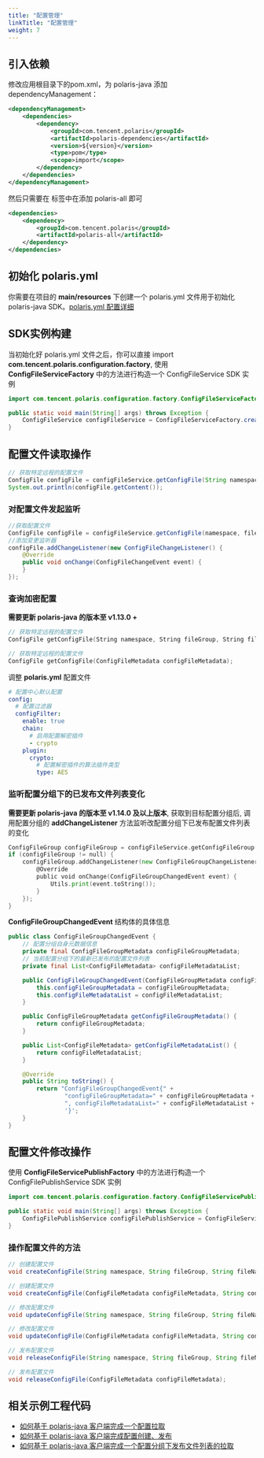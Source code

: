 ```yaml
---
title: "配置管理"
linkTitle: "配置管理"
weight: 7
---
```


## 引入依赖

修改应用根目录下的pom.xml，为 polaris-java 添加 dependencyManagement：

```xml
<dependencyManagement>
    <dependencies>
        <dependency>
            <groupId>com.tencent.polaris</groupId>
            <artifactId>polaris-dependencies</artifactId>
            <version>${version}</version>
            <type>pom</type>
            <scope>import</scope>
        </dependency>
    </dependencies>
</dependencyManagement>
```

然后只需要在 **<dependencies></dependencies>** 标签中在添加 polaris-all 即可

```xml
<dependencies>
    <dependency>
        <groupId>com.tencent.polaris</groupId>
        <artifactId>polaris-all</artifactId>
    </dependency>
</dependencies>
```


## 初始化 polaris.yml

你需要在项目的 **main/resources** 下创建一个 polaris.yml 文件用于初始化 polaris-java SDK。[polaris.yml 配置详细](https://github.com/polarismesh/polaris-java/blob/main/polaris-common/polaris-config-default/src/main/resources/conf/default-config.yml)


## SDK实例构建

当初始化好 polaris.yml 文件之后，你可以直接 import **com.tencent.polaris.configuration.factory**, 使用 **ConfigFileServiceFactory** 中的方法进行构造一个 ConfigFileService SDK 实例

```java
import com.tencent.polaris.configuration.factory.ConfigFileServiceFactory;

public static void main(String[] args) throws Exception {
    ConfigFileService configFileService = ConfigFileServiceFactory.createConfigFileService();
}
```

## 配置文件读取操作

```java
// 获取特定远程的配置文件
ConfigFile configFile = configFileService.getConfigFile(String namespace, String fileGroup, String fileName);
System.out.println(configFile.getContent());
```

### 对配置文件发起监听

```java
//获取配置文件
ConfigFile configFile = configFileService.getConfigFile(namespace, fileGroup, fileName);
//添加变更监听器
configFile.addChangeListener(new ConfigFileChangeListener() {
	@Override
	public void onChange(ConfigFileChangeEvent event) {
	}
});
```

### 查询加密配置

**需要更新 polaris-java 的版本至 v1.13.0 +**

```go
// 获取特定远程的配置文件
ConfigFile getConfigFile(String namespace, String fileGroup, String fileName);

// 获取特定远程的配置文件
ConfigFile getConfigFile(ConfigFileMetadata configFileMetadata);
```

调整 **polaris.yml** 配置文件

```yaml
# 配置中心默认配置
config:
  # 配置过滤器
  configFilter:
    enable: true
    chain:
      # 启用配置解密插件
      - crypto
    plugin:
      crypto:
        # 配置解密插件的算法插件类型
        type: AES
```

### 监听配置分组下的已发布文件列表变化

**需要更新 polaris-java 的版本至 v1.14.0 及以上版本**, 获取到目标配置分组后, 调用配置分组的 **addChangeListener** 方法监听改配置分组下已发布配置文件列表的变化

```go
ConfigFileGroup configFileGroup = configFileService.getConfigFileGroup(namespace, fileGroup);
if (configFileGroup != null) {
    configFileGroup.addChangeListener(new ConfigFileGroupChangeListener() {
        @Override
        public void onChange(ConfigFileGroupChangedEvent event) {
            Utils.print(event.toString());
        }
    });
}
```

**ConfigFileGroupChangedEvent** 结构体的具体信息

```java
public class ConfigFileGroupChangedEvent {
    // 配置分组自身元数据信息
    private final ConfigFileGroupMetadata configFileGroupMetadata;
    // 当前配置分组下的最新已发布的配置文件列表
    private final List<ConfigFileMetadata> configFileMetadataList;

    public ConfigFileGroupChangedEvent(ConfigFileGroupMetadata configFileGroupMetadata, List<ConfigFileMetadata> configFileMetadataList) {
        this.configFileGroupMetadata = configFileGroupMetadata;
        this.configFileMetadataList = configFileMetadataList;
    }

    public ConfigFileGroupMetadata getConfigFileGroupMetadata() {
        return configFileGroupMetadata;
    }

    public List<ConfigFileMetadata> getConfigFileMetadataList() {
        return configFileMetadataList;
    }

    @Override
    public String toString() {
        return "ConfigFileGroupChangedEvent{" +
                "configFileGroupMetadata=" + configFileGroupMetadata +
                ", configFileMetadataList=" + configFileMetadataList +
                '}';
    }
}
```



## 配置文件修改操作

使用 **ConfigFileServicePublishFactory** 中的方法进行构造一个 ConfigFilePublishService SDK 实例

```java
import com.tencent.polaris.configuration.factory.ConfigFileServicePublishFactory;

public static void main(String[] args) throws Exception {
    ConfigFilePublishService configFilePublishService = ConfigFileServicePublishFactory.createConfigFilePublishService();
}
```

### 操作配置文件的方法

```java
// 创建配置文件
void createConfigFile(String namespace, String fileGroup, String fileName, String content);

// 创建配置文件
void createConfigFile(ConfigFileMetadata configFileMetadata, String content);

// 修改配置文件
void updateConfigFile(String namespace, String fileGroup, String fileName, String content);

// 修改配置文件
void updateConfigFile(ConfigFileMetadata configFileMetadata, String content);

// 发布配置文件
void releaseConfigFile(String namespace, String fileGroup, String fileName);

// 发布配置文件
void releaseConfigFile(ConfigFileMetadata configFileMetadata);
```

## 相关示例工程代码

- [如何基于 polaris-java 客户端完成一个配置拉取](https://github.com/polarismesh/polaris-java/blob/main/polaris-examples/configuration-example/src/main/java/com/tencent/polaris/configuration/example/ConfigFileExample.java)
- [如何基于 polaris-java 客户端完成配置创建、发布](https://github.com/polarismesh/polaris-java/blob/main/polaris-examples/configuration-example/src/main/java/com/tencent/polaris/configuration/example/ConfigFileReleaseExample.java)
- [如何基于 polaris-java 客户端完成一个配置分组下发布文件列表的拉取](https://github.com/polarismesh/polaris-java/blob/main/polaris-examples/configuration-example/src/main/java/com/tencent/polaris/configuration/example/ConfigFileMetadataListExample.java)

